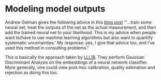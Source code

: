 # Modeling model outputs

Andrew Gelman gives the following advice in this [blog post](https://web.archive.org/web/20220909190908/https://statmodeling.stat.columbia.edu/2017/09/20/using-black-box-machine-learning-predictions-inputs-bayesian-analysis/) "'...train some neural net, treat the outputs of the net as the actual measurement, and then add the trained neural net to your likelihood. This is my advice when people want to/have to use machine learning algorithms but also want to quantify systematic uncertainties.' My response: yes, I give that advice too, and I’ve used this method in consulting problems."

This is basically the approach taken by [LLL18](https://arxiv.org/abs/1807.03888). They perform Gaussian Discriminant Analysis on the embeddings of a neural network classifier. More generally, one could view post-hoc calibration, quality estimation and rejection as doing this too.